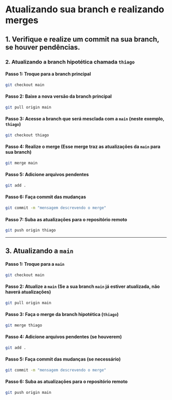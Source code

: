 
# Atualizando sua branch e realizando merges

## 1. Verifique e realize um commit na sua branch, se houver pendências.

### 2. Atualizando a branch hipotética chamada `thiago`

#### Passo 1: Troque para a branch principal
```bash
git checkout main
```

#### Passo 2: Baixe a nova versão da branch principal
```bash
git pull origin main
```

#### Passo 3: Acesse a branch que será mesclada com a `main` (neste exemplo, `thiago`)
```bash
git checkout thiago
```

#### Passo 4: Realize o merge (Esse merge traz as atualizações da `main` para sua branch)
```bash
git merge main
```

#### Passo 5: Adicione arquivos pendentes
```bash
git add .
```

#### Passo 6: Faça commit das mudanças
```bash
git commit -m "mensagem descrevendo o merge"
```

#### Passo 7: Suba as atualizações para o repositório remoto
```bash
git push origin thiago
```

---

## 3. Atualizando a `main`

#### Passo 1: Troque para a `main`
```bash
git checkout main
```

#### Passo 2: Atualize a `main` (Se a sua branch `main` já estiver atualizada, não haverá atualizações)
```bash
git pull origin main
```

#### Passo 3: Faça o merge da branch hipotética (`thiago`)
```bash
git merge thiago
```

#### Passo 4: Adicione arquivos pendentes (se houverem)
```bash
git add .
```

#### Passo 5: Faça commit das mudanças (se necessário)
```bash
git commit -m "mensagem descrevendo o merge"
```

#### Passo 6: Suba as atualizações para o repositório remoto
```bash
git push origin main
```
